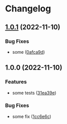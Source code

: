 # Changelog

## [1.0.1](https://github.com/artmizu/github-actions/compare/v1.0.0...v1.0.1) (2022-11-10)


### Bug Fixes

* some ([0afca9d](https://github.com/artmizu/github-actions/commit/0afca9dcf149d47f6346c4a8c12fb28056d716a1))

## 1.0.0 (2022-11-10)


### Features

* some tests ([31ea39e](https://github.com/artmizu/github-actions/commit/31ea39e749edd2069fef20dcfe0f277133985e3e))


### Bug Fixes

* some fix ([1cc6e6c](https://github.com/artmizu/github-actions/commit/1cc6e6c8ee5ca8207616898e10bbfeeda9ce5407))
